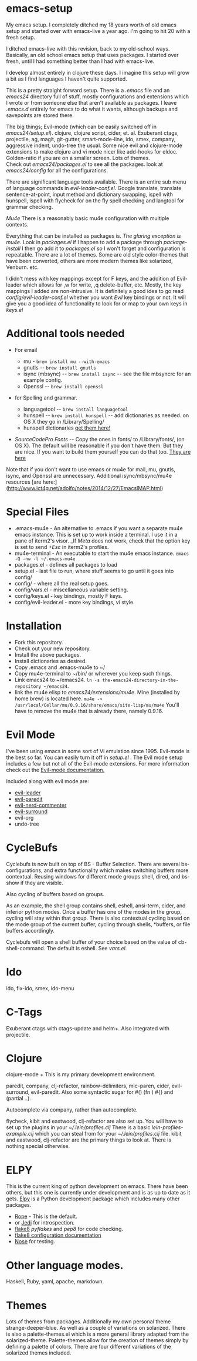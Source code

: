 emacs-setup
======================================================================

My emacs setup. 
I completely ditched my 18 years worth of old emacs setup and started
over with emacs-live a year ago. I'm going to hit 20 with a fresh setup.

I ditched emacs-live with this revision, back to my old-school ways. 
Basically, an old school emacs setup that uses packages. I started over
fresh, until I had something better than I had with emacs-live.

I develop almost entirely in clojure these days. I imagine this setup
will grow a bit as I find languages I haven't quite supported.

This is a pretty straight forward setup. There is a _.emacs_ file 
and an _emacs24_ directory full of stuff, mostly configurations and
extensions which I wrote or from someone else that aren't available
as packages. I leave _.emacs.d_ entirely for emacs to do what it
wants, although backups and savepoints are stored there.

The big things; Evil-mode (which can be easily switched off in _emacs24/setup.el_).
clojure, clojure script, cider, et. al. Exuberant ctags, projectile, ag, magit,
git-gutter, smart-mode-line, ido, smex, company, aggressive indent, 
undo-tree the usual. Some nice evil and clojure-mode extensions to 
make clojure and vi mode nicer like add-hooks for eldoc. Golden-ratio 
if you are on a smaller screen. Lots of themes.  
Check out _emacs24/packages.el_ to see all the
packages. look at _emacs24/config_ for all the configurations.

There are significant language tools available. There is an entire sub menu
of language commands in _evil-leader-conf.el_.  Google translate, translate
sentence-at-point, input method and dictionary swapping, ispell with hunspell,
ispell with flycheck for on the fly spell checking and langtool for grammar
checking.

_Mu4e_ There is a reasonably basic mu4e configuration with multiple contexts.

Everything that can be installed as packages is. *The glaring exception is mu4e.*
Look in _packages.el_ if I happen to add a package through _package-install_ 
I then go add it to _packages.el_ so I won't forget and configuration is repeatable. 
There are a lot of themes. Some are old style color-themes that have
been converted, others are more modern themes like solarized, Venburn. etc.
 
I didn't mess with key mappings except for F keys, and the addition
of Evil-leader which allows for ,w for write, ,q delete-buffer, etc.
Mostly, the key mappings I added are non-intrusive.  It is definitely a
good idea to go read _config/evil-leader-conf.el_ whether you want _Evil_ key
bindings or not. It will give you a good idea of functionality to look for or map
to your own keys in _keys.el_

Additional tools needed
================
* For email
    * mu - `brew install mu --with-emacs`
    * gnutls  -- `brew install gnutls`
    * isync (mbsync) -- `brew install isync` -- see the file mbsyncrc for an example config.
    * Openssl -- `brew install openssl`

* for Spelling and grammar.
    * languagetool -- `brew install languagetool`
    * hunspell -- `brew install hunspell` -- add dictionaries as needed. on OS X they go in /Library/Spelling/
    * hunspell dictionaries  [get them here!](https://github.com/EricGebhart/Hunspell-dictionaries)

* *SourceCodePro Fonts* -- Copy the ones in fonts/ to /Library/fonts/, (on OS X). 
The default will be reasonable if you don't have them. But they are nice.
If you want to build them yourself you can do that too.
[They are here](https://github.com/adobe-fonts/source-code-pro)

Note that if you don't want to use emacs or mu4e for mail, mu, gnutls, isync, and Openssl are unnecessary.
Additional isync/mbsync/mu4e resources [are here:] (http://www.ict4g.net/adolfo/notes/2014/12/27/EmacsIMAP.html)

Special Files
================

* .emacs-mu4e  - An alternative to .emacs if you want a separate mu4e emacs instance.
 This is set up to work inside a terminal. I use it in a pane of iterm2's visor.
 _If *Meta* does not work, check that the option key is set to send *+Esc* in iterm2's profiles.
* mu4e-terminal - An executable to start the mu4e emacs instance. `emacs -Q -nw -l ~/.emacs-mu4e`
* packages.el - defines all packages to load
* setup.el - last file to run, where stuff seems to go until it goes into config/
* config/ - where all the real setup goes.
* config/vars.el - miscellaneous variable setting.
* config/keys.el - key bindings, mostly F keys.
* config/evil-leader.el - more key bindings, vi style.

Installation
=============

* Fork this repository.
* Check out your new repository.
* Install the above packages.
* Install dictionaries as desired.
* Copy .emacs and .emacs-mu4e to ~/
* Copy mu4e-terminal to ~/bin/  or wherever you keep such things.
* Link emacs24 to ~/emacs24. `ln -s the-emacs24-directory-in-the-repository ~/emacs24`.
* link the mu4e elisp to _emacs24/extensions/mu4e_. Mine (installed by home brew) is located here. 
`mu4e -> /usr/local/Cellar/mu/0.9.16/share/emacs/site-lisp/mu/mu4e`  You'll have to remove the mu4e
that is already there, namely 0.9.16. 


Evil Mode
=========
I've been using emacs in some sort of Vi emulation since 1995. Evil-mode is the best so far.
You can easily turn it off in _setup.el_ . The Evil mode setup includes a few but not all of the Evil-mode 
extensions. For more information check out the [Evil-mode documentation.](http://www.emacswiki.org/emacs/Evil)

Included along with evil mode are: 
* [evil-leader](https://github.com/cofi/evil-leader)
* [evil-paredit](https://github.com/roman/evil-paredit)
* [evil-nerd-commenter](https://github.com/redguardtoo/evil-nerd-commenter)
* [evil-surround](https://github.com/timcharper/evil-surround)
* evil-org
* undo-tree
 
CycleBufs
==============
Cyclebufs is now built on top of BS - Buffer Selection. There are several bs-configurations,
and extra functionality which makes switching buffers more contextual. 
Reusing windows for different mode groups shell, dired, and bs-show if they are visible.

Also cycling of buffers based on groups.

As an example, the shell group contains shell, eshell, ansi-term, cider, and inferior python modes.
Once a buffer has one of the modes in the group, cycling will stay within that group.
There is also contextual cycling based on the mode group of the current buffer, 
cycling through shells, *buffers, or file buffers accordingly. 

Cyclebufs will open a shell buffer of your choice based on the value of cb-shell-command. The default is
eshell. See *vars.el*.  

Ido
==========

ido, flx-ido, smex, ido-menu

C-Tags
===========

Exuberant ctags with ctags-update and helm+.  Also integrated with projectile.

Clojure
===========

clojure-mode +
This is my primary development environment.

paredit, company, clj-refactor, rainbow-delimiters, mic-paren, cider, evil-surround, evil-paredit. 
Also some syntactic sugar for #() (fn ) #{} and (partial ..).

Autocomplete via company, rather than autocomplete.

flycheck, kibit and eastwood, clj-refactor are also set up. You will have to set up the plugins in your _~/.lein/profiles.clj_
There is a basic _lein-profiles-example.clj_ which you can steal from for your _~/.lein/profiles.clj_ file.
kibit and eastwood, clj-refactor are the primary things to look at. There is nothing special otherwise.

ELPY
=========
This is the current king of python development on emacs. There have been others, but this one is currently under
development and is as up to date as it gets.
[Elpy](https://github.com/jorgenschaefer/elpy/wiki) is a Python development package which includes many other packages.
* [Rope](http://rope.sourceforge.net/) - This is the default.
* or [Jedi](https://github.com/davidhalter/jedi) for introspection.
* [flake8](https://pypi.python.org/pypi/flake8) *pyflakes* and *pep8* for code checking.
 * [flake8 configuration documentation](http://flake8.readthedocs.org/en/latest/config.html#global) 
* [Nose](https://nose.readthedocs.org/en/latest/) for testing.

Other language modes.
=====================
Haskell, Ruby, yaml, apache, markdown.

Themes
=========

Lots of themes from packages. Additionally my own personal theme
strange-deeper-blue. As well as a couple of variations on solarized.
There is also a palette-themes.el which is a more general library
adapted from the solarized-theme. Palette-themes allow for the creation
of themes simply by defining a palette of colors. There are four
different variations of the solarized themes included.
